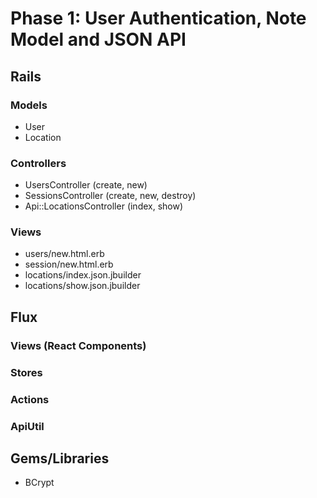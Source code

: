 # Phase 1: User Authentication, Note Model and JSON API

## Rails
### Models
* User
* Location

### Controllers
* UsersController (create, new)
* SessionsController (create, new, destroy)
* Api::LocationsController (index, show)

### Views
* users/new.html.erb
* session/new.html.erb
* locations/index.json.jbuilder
* locations/show.json.jbuilder

## Flux
### Views (React Components)

### Stores

### Actions

### ApiUtil

## Gems/Libraries
* BCrypt
